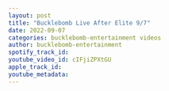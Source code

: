 ```yaml
---
layout: post
title: "Bucklebomb Live After Elite 9/7"
date: 2022-09-07
categories: bucklebomb-entertainment videos
author: bucklebomb-entertainment
spotify_track_id: 
youtube_video_id: cIFjiZPXtGU
apple_track_id: 
youtube_metadata: 
---
```

